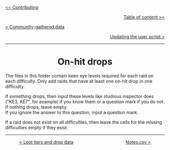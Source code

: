 <div align="left">
  
  [<< Contributing](/CONTRIBUTING.md)
  
</div>

<div align="right">
  
  [Table of content >>](table-of-content.md)
  
</div>

<div align="left">
  
  [< Community-gathered data](community-gathered-data.md)
  
</div>

<div align="right">

  [Updating the user script >](updating-user-script.md)
  
</div>

<hr>

<div align="center">

# On-hit drops

</div>

The files in this folder contain keen eye levels required for each raid on each difficulty. Only add raids that have at least one on-hit drop in one difficulty.<br>

If something drops, then input these levels like studious inspector does ("KE3, KE7", for example) if you know them or a question mark if you do not.<br>
If nothing drops, leave empty.<br>
If you ignore the answer to this question, input a question mark.<br>

If a raid does not exist on all difficulties, then leave the cells for the missing difficulties empty if they exist.

<hr>

<div align="center">
  
  [< Loot tiers and drop data](loot-tiers-folder.md) $~~~~~~~~~~~~~~~~~~~~~~~~~~~~~~~~~~~~~~~~$ [Notes.csv >](notes-csv.md)
  
</div>
